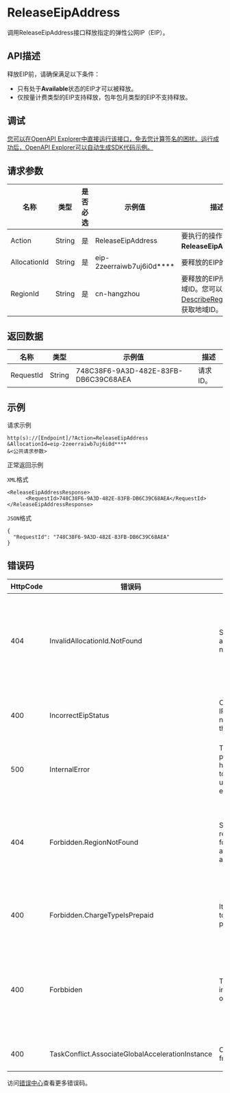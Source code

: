 # ReleaseEipAddress

调用ReleaseEipAddress接口释放指定的弹性公网IP（EIP）。

## API描述

释放EIP前，请确保满足以下条件：

-   只有处于**Available**状态的EIP才可以被释放。
-   仅按量计费类型的EIP支持释放，包年包月类型的EIP不支持释放。

## 调试

[您可以在OpenAPI Explorer中直接运行该接口，免去您计算签名的困扰。运行成功后，OpenAPI Explorer可以自动生成SDK代码示例。](https://api.aliyun.com/#product=Vpc&api=ReleaseEipAddress&type=RPC&version=2016-04-28)

## 请求参数

|名称|类型|是否必选|示例值|描述|
|--|--|----|---|--|
|Action|String|是|ReleaseEipAddress|要执行的操作，取值：**ReleaseEipAddress**。 |
|AllocationId|String|是|eip-2zeerraiwb7uj6i0d\*\*\*\*|要释放的EIP的ID。 |
|RegionId|String|是|cn-hangzhou|要释放的EIP所在的地域ID。您可以通过调用[DescribeRegions](~~36063~~)接口获取地域ID。 |

## 返回数据

|名称|类型|示例值|描述|
|--|--|---|--|
|RequestId|String|748C38F6-9A3D-482E-83FB-DB6C39C68AEA|请求ID。 |

## 示例

请求示例

```
http(s)://[Endpoint]/?Action=ReleaseEipAddress
&AllocationId=eip-2zeerraiwb7uj6i0d****
&<公共请求参数>
```

正常返回示例

`XML`格式

```
<ReleaseEipAddressResponse>
      <RequestId>748C38F6-9A3D-482E-83FB-DB6C39C68AEA</RequestId>
</ReleaseEipAddressResponse>
```

`JSON`格式

```
{
  "RequestId": "748C38F6-9A3D-482E-83FB-DB6C39C68AEA"
}
```

## 错误码

|HttpCode|错误码|错误信息|描述|
|--------|---|----|--|
|404|InvalidAllocationId.NotFound|Specified allocation ID is not found|指定的公网 IP 不存在，请您检查您填写的参数是否正确。|
|400|IncorrectEipStatus|Current elastic IP status does not support this operation.|指定的EIP状态不支持此操作。|
|500|InternalError|The request processing has failed due to some unknown error.|请求处理由于某些未知错误失败。|
|404|Forbidden.RegionNotFound|Specified region is not found during access authentication.|指定 Region 不存在，请您检查该 Region 是否正确。|
|400|Forbidden.ChargeTypeIsPrepaid|It's forbidden to release a prepaid EIP|预付费的 EIP 实例不能释放。|
|400|Forbbiden|The eip instance owener error|EIP 不属于当前调用者，请您检查该 EIP 是否可被您调用。|
|400|TaskConflict.AssociateGlobalAccelerationInstance|Operate too frequent.|操作过于频繁。|

访问[错误中心](https://error-center.alibabacloud.com/status/product/Vpc)查看更多错误码。

